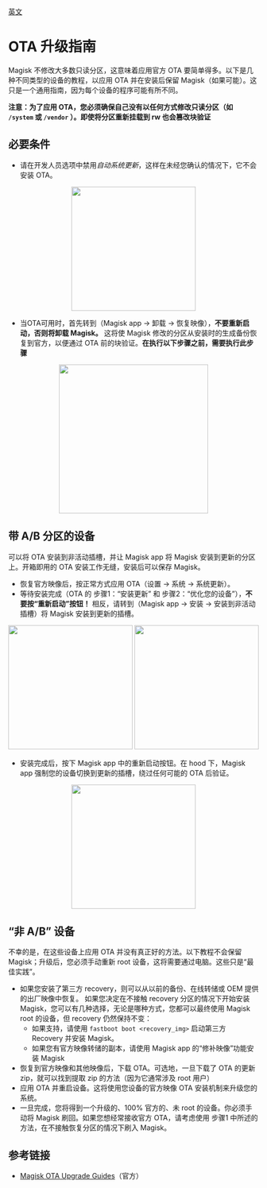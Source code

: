 [英文](eota升级指南.md)

# OTA 升级指南

Magisk 不修改大多数只读分区，这意味着应用官方 OTA 要简单得多。以下是几种不同类型的设备的教程，以应用 OTA 并在安装后保留 Magisk（如果可能）。这只是一个通用指南，因为每个设备的程序可能有所不同。

**注意：为了应用 OTA，您必须确保自己没有以任何方式修改只读分区（如 `/system` 或 `/vendor` ）。即使将分区重新挂载到 rw 也会篡改块验证**

## 必要条件

- 请在开发人员选项中禁用*自动系统更新*，这样在未经您确认的情况下，它不会安装 OTA。

<p align="center"><img src="/images/disable_auto_ota.png" width="250"/></p>

- 当OTA可用时，首先转到（Magisk app → 卸载 → 恢复映像），**不要重新启动，否则将卸载 Magisk。** 这将使 Magisk 修改的分区从安装时的生成备份恢复到官方，以便通过 OTA 前的块验证。**在执行以下步骤之前，需要执行此步骤**

<p align="center"><img src="/images/restore_img.png" width="300"/></p>

## 带 A/B 分区的设备

可以将 OTA 安装到非活动插槽，并让 Magisk app 将 Magisk 安装到更新的分区上。开箱即用的 OTA 安装工作无缝，安装后可以保存 Magisk。

- 恢复官方映像后，按正常方式应用 OTA（设置 → 系统 → 系统更新）。
- 等待安装完成（OTA 的 步骤1：“安装更新” 和 步骤2：“优化您的设备”），**不要按“重新启动”按钮！** 相反，请转到（Magisk app → 安装 → 安装到非活动插槽）将 Magisk 安装到更新的插槽。

<p align="center"><img src="/images/ota_done.png" width="250"/> <img src="/images/install_inactive_slot.png" width="250"/></p>

- 安装完成后，按下 Magisk app 中的重新启动按钮。在 hood 下，Magisk app 强制您的设备切换到更新的插槽，绕过任何可能的 OTA 后验证。

<p align="center"><img src="/images/manager_reboot.png" width="250"/></p>

## “非 A/B” 设备

不幸的是，在这些设备上应用 OTA 并没有真正好的方法。以下教程不会保留 Magisk；升级后，您必须手动重新 root 设备，这将需要通过电脑。这些只是“最佳实践”。

- 如果您安装了第三方 recovery，则可以从以前的备份、在线转储或 OEM 提供的出厂映像中恢复。
如果您决定在不接触 recovery 分区的情况下开始安装 Magisk，您可以有几种选择，无论是哪种方式，您都可以最终使用 Magisk root 的设备，但 recovery 仍然保持不变：
  - 如果支持，请使用 `fastboot boot <recovery_img>` 启动第三方 Recovery 并安装 Magisk。
  - 如果您有官方映像转储的副本，请使用 Magisk app 的“修补映像”功能安装 Magisk
- 恢复到官方映像和其他映像后，下载 OTA。可选地，一旦下载了 OTA 的更新 zip，就可以找到提取 zip 的方法（因为它通常涉及 root 用户）
- 应用 OTA 并重启设备。这将使用您设备的官方映像 OTA 安装机制来升级您的系统。
- 一旦完成，您将得到一个升级的、100% 官方的、未 root 的设备。你必须手动将 Magisk 刷回。如果您想经常接收官方 OTA，请考虑使用 步骤1 中所述的方法，在不接触恢复分区的情况下刷入 Magisk。

## 参考链接

- [Magisk OTA Upgrade Guides](https://topjohnwu.github.io/Magisk/ota.html)（官方）
